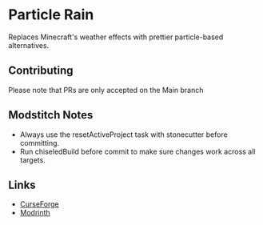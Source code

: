 # Particle Rain

Replaces Minecraft's weather effects with prettier particle-based alternatives.

## Contributing
Please note that PRs are only accepted on the Main branch

## Modstitch Notes
- Always use the resetActiveProject task with stonecutter before committing.
- Run chiseledBuild before commit to make sure changes work across all targets.

## Links

- [CurseForge](https://www.curseforge.com/minecraft/mc-mods/particle-rain)
- [Modrinth](https://modrinth.com/mod/particle-rain)


